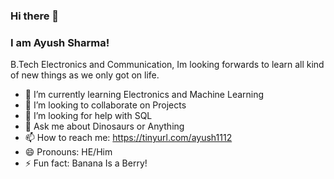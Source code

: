 ### Hi there 👋
### I am Ayush Sharma!
B.Tech Electronics and Communication,
Im looking forwards to learn all kind of new things as we only got on life.

- 🌱 I’m currently learning Electronics and Machine Learning
- 👯 I’m looking to collaborate on Projects
- 🤔 I’m looking for help with SQL  
- 💬 Ask me about Dinosaurs or Anything
- 📫 How to reach me: https://tinyurl.com/ayush1112
- 😄 Pronouns: HE/Him
- ⚡ Fun fact: Banana Is a Berry!


